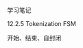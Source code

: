 <!--
 * @Author: Eric YangXinde
 * @Date: 2020-09-25 20:00:09
 * @LastModifiedBy: Eric YangXinde
 * @LastEditTime: 2020-12-06 19:20:58
 * @Description:
-->

学习笔记

12.2.5 Tokenization FSM

开始、结束、自封闭
